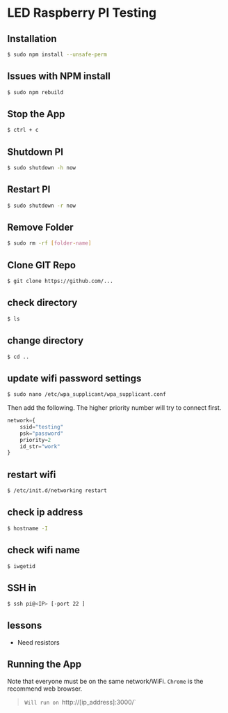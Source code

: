 # LED Raspberry PI Testing

## Installation

```sh
$ sudo npm install --unsafe-perm
```

## Issues with NPM install

```sh
$ sudo npm rebuild
```

## Stop the App
```sh
$ ctrl + c
```

## Shutdown PI
```sh
$ sudo shutdown -h now
```

## Restart PI
```sh
$ sudo shutdown -r now
```

## Remove Folder
```sh
$ sudo rm -rf [folder-name]
```

## Clone GIT Repo
```sh
$ git clone https://github.com/...
```

## check directory
```sh
$ ls
```

## change directory
```sh
$ cd ..
```


## update wifi password settings
```sh
$ sudo nano /etc/wpa_supplicant/wpa_supplicant.conf
```

Then add the following.  The higher priority number will try to connect first.

```js
network={
    ssid="testing"
    psk="password"
    priority=2
    id_str="work"
}
```

## restart wifi

```sh
$ /etc/init.d/networking restart
```


## check ip address
```sh
$ hostname -I
```

## check wifi name
```sh
$ iwgetid
```

## SSH in
```sh
$ ssh pi@<IP> [-port 22 ]
```


## lessons

- Need resistors


## Running the App

 Note that everyone must be on the same network/WiFi. `Chrome` is the recommend web browser.

> `Will run on `http://[ip_address]:3000/` 
